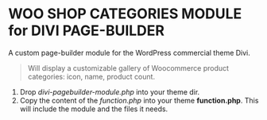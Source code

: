 # WOO SHOP CATEGORIES MODULE for DIVI PAGE-BUILDER 



A custom page-builder module for the WordPress commercial theme Divi.

>  Will display a customizable gallery of Woocommerce product categories: icon, name, product count.



1. Drop _divi-pagebuilder-module.php_ into your theme dir.
2. Copy the content of the _function.php_ into your theme **function.php**. This will include the module and the files it needs.